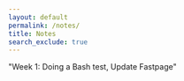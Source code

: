 ```yaml
---
layout: default
permalink: /notes/
title: Notes
search_exclude: true
---
```


"Week 1: Doing a Bash test, Update Fastpage"
